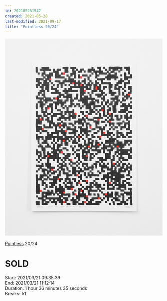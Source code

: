 ```yaml
---
id: 202105281547
created: 2021-05-28
last-modified: 2021-09-17
title: "Pointless 20/24"
---
```

![](../assets/202105281547.jpg)

[Pointless]([[202105271855]]) 20/24 

# SOLD

Start: 2021/03/21 09:35:39  
End: 2021/03/21 11:12:14  
Duration: 1 hour 36 minutes 35 seconds  
Breaks: 51